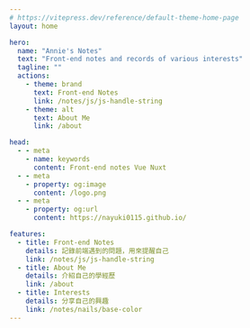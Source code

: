 ```yaml
---
# https://vitepress.dev/reference/default-theme-home-page
layout: home

hero:
  name: "Annie's Notes"
  text: "Front-end notes and records of various interests"
  tagline: ""
  actions:
    - theme: brand
      text: Front-end Notes
      link: /notes/js/js-handle-string
    - theme: alt
      text: About Me
      link: /about

head:
  - - meta
    - name: keywords
      content: Front-end notes Vue Nuxt
  - - meta
    - property: og:image
      content: /logo.png
  - - meta
    - property: og:url
      content: https://nayuki0115.github.io/

features:
  - title: Front-end Notes
    details: 記錄前端遇到的問題，用來提醒自己
    link: /notes/js/js-handle-string
  - title: About Me
    details: 介紹自己的學經歷
    link: /about
  - title: Interests
    details: 分享自己的興趣
    link: /notes/nails/base-color
---
```


